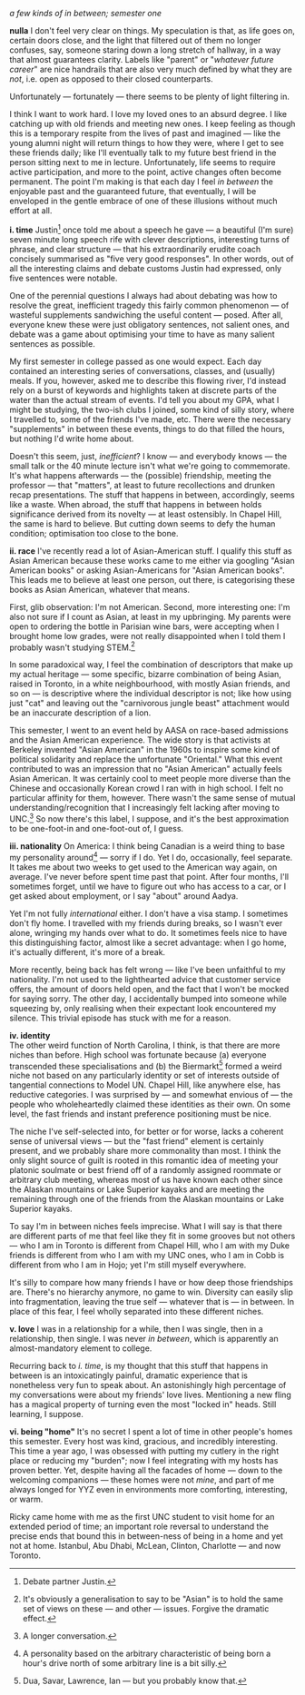 *a few kinds of in between; semester one*

**nulla**
I don't feel very clear on things. My speculation is that, as life goes on, certain doors close, and the light that filtered out of them no longer confuses, say, someone staring down a long stretch of hallway, in a way that almost guarantees clarity. Labels like "parent" or "*whatever future career*" are nice handrails that are also very much defined by what they are *not*, i.e. open as opposed to their closed counterparts. 

Unfortunately — fortunately — there seems to be plenty of light filtering in. 

I think I want to work hard. I love my loved ones to an absurd degree. I like catching up with old friends and meeting new ones. I keep feeling as though this is a temporary respite from the lives of past and imagined — like the young alumni night will return things to how they were, where I get to see these friends daily; like I'll eventually talk to my future best friend in the person sitting next to me in lecture. Unfortunately, life seems to require active participation, and more to the point, active changes often become permanent. The point I'm making is that each day I feel *in between* the enjoyable past and the guaranteed future, that eventually, I will be enveloped in the gentle embrace of one of these illusions without much effort at all. 


**i. time** 
Justin[^1] once told me about a speech he gave — a beautiful (I'm sure) seven minute long speech rife with clever descriptions, interesting turns of phrase, and clear structure — that his extraordinarily erudite coach concisely summarised as "five very good responses". In other words, out of all the interesting claims and debate customs Justin had expressed, only five sentences were notable. 

One of the perennial questions I always had about debating was how to resolve the great, inefficient tragedy this fairly common phenomenon — of wasteful supplements sandwiching the useful content — posed. After all, everyone knew these were just obligatory sentences, not salient ones, and debate was a game about optimising your time to have as many salient sentences as possible.

My first semester in college passed as one would expect. Each day contained an interesting series of conversations, classes, and (usually) meals. If you, however, asked me to describe this flowing river, I'd instead rely on a burst of keywords and highlights taken at discrete parts of the water than the actual stream of events. I'd tell you about my GPA, what I might be studying, the two-ish clubs I joined, some kind of silly story, where I travelled to, some of the friends I've made, etc. There were the necessary "supplements" in between these events, things to do that filled the hours, but nothing I'd write home about. 

Doesn't this seem, just, *inefficient*? I know — and everybody knows — the small talk or the 40 minute lecture isn't what we're going to commemorate. It's what happens afterwards — the (possible) friendship, meeting the professor — that "matters", at least to future recollections and drunken recap presentations. The stuff that happens in between, accordingly, seems like a waste. When abroad, the stuff that happens in between holds significance derived from its novelty — at least ostensibly. In Chapel Hill, the same is hard to believe. But cutting down seems to defy the human condition; optimisation too close to the bone. 

**ii. race** 
I've recently read a lot of Asian-American stuff. I qualify this stuff as Asian American because these works came to me either via googling "Asian American books" or asking Asian-Americans for "Asian American books". This leads me to believe at least one person, out there, is categorising these books as Asian American, whatever that means. 

First, glib observation: I'm not American. Second, more interesting one: I'm also not sure if I count as Asian, at least in my upbringing. My parents were open to ordering the bottle in Parisian wine bars, were accepting when I brought home low grades, were not really disappointed when I told them I probably wasn't studying STEM.[^2]

In some paradoxical way, I feel the combination of descriptors that make up my actual heritage — some specific, bizarre combination of being Asian, raised in Toronto, in a white neighbourhood, with mostly Asian friends, and so on — is descriptive where the individual descriptor is not; like how using just "cat" and leaving out the "carnivorous jungle beast" attachment would be an inaccurate description of a lion. 

This semester, I went to an event held by AASA on race-based admissions and the Asian American experience. The wide story is that activists at Berkeley invented  "Asian American" in the 1960s to inspire some kind of political solidarity and replace the unfortunate "Oriental." What this event contributed to was an impression that no "Asian American" actually feels Asian American. It was certainly cool to meet people more diverse than the Chinese and occasionally Korean crowd I ran with in high school. I felt no particular affinity for them, however. There wasn't the same sense of mutual understanding/recognition that I increasingly felt lacking after moving to UNC.[^3] So now there's this label, I suppose, and it's the best approximation to be one-foot-in and one-foot-out of, I guess. 

**iii. nationality** 
On America: I think being Canadian is a weird thing to base my personality around[^4] — sorry if I do. Yet I do, occasionally, feel separate. It takes me about two weeks to get used to the American way again, on average. I've never before spent time past that point. After four months, I'll sometimes forget, until we have to figure out who has access to a car, or I get asked about employment, or I say "about" around Aadya. 

Yet I'm not fully *international* either. I don't have a visa stamp. I sometimes don't fly home. I travelled with my friends during breaks, so I wasn't ever alone, wringing my hands over what to do. It sometimes feels nice to have this distinguishing factor, almost like a secret advantage: when I go home, it's actually different, it's more of a break. 

More recently, being back has felt wrong — like I've been unfaithful to my nationality. I'm not used to the lighthearted advice that customer service offers, the amount of doors held open, and the fact that I won't be mocked for saying sorry. The other day, I accidentally bumped into someone while squeezing by, only realising when their expectant look encountered my silence. This trivial episode has stuck with me for a reason. 

**iv. identity**  
The other weird function of North Carolina, I think, is that there are more niches than before. High school was fortunate because (a) everyone transcended these specialisations and (b) the Biermarkt[^5] formed a weird niche not based on any particularly identity or set of interests outside of tangential connections to Model UN. Chapel Hill, like anywhere else, has reductive categories. I was surprised by — and somewhat envious of — the people who wholeheartedly claimed these identities as their own. On some level, the fast friends and instant preference positioning must be nice.

The niche I've self-selected into, for better or for worse, lacks a coherent sense of universal views  — but the "fast friend" element is certainly present, and we probably share more commonality than most. I think the only slight source of guilt is rooted in this romantic idea of meeting your platonic soulmate or best friend off of a randomly assigned roommate or arbitrary club meeting, whereas most of us have known each other since the Alaskan mountains or Lake Superior kayaks and are meeting the remaining through one of the friends from the Alaskan mountains or Lake Superior kayaks. 

To say I'm in between niches feels imprecise. What I will say is that there are different parts of me that feel like they fit in some grooves but not others — who I am in Toronto is different from Chapel Hill, who I am with my Duke friends is different from who I am with my UNC ones, who I am in Cobb is different from who I am in Hojo; yet I'm still myself everywhere. 

It's silly to compare how many friends I have or how deep those friendships are. There's no hierarchy anymore, no game to win. Diversity can easily slip into fragmentation, leaving the true self — whatever that is — in between. In place of this fear, I feel wholly separated into these different niches.

**v. love**
I was in a relationship for a while, then I was single, then in a relationship, then single. I was never *in between*, which is apparently an almost-mandatory element to college. 

Recurring back to *i. time*, is my thought that this stuff that happens in between is an intoxicatingly painful, dramatic experience that is nonetheless very fun to speak about. An astonishingly high percentage of my conversations were about my friends' love lives. Mentioning a new fling has a magical property of turning even the most "locked in" heads. Still learning, I suppose.

**vi. being "home"**
It's no secret I spent a lot of time in other people's homes this semester. Every host was kind, gracious, and incredibly interesting. This time a year ago, I was obsessed with putting my cutlery in the right place or reducing my "burden"; now I feel integrating with my hosts has proven better. Yet, despite having all the facades of home — down to the welcoming companions — these homes were not *mine*, and part of me always longed for YYZ even in environments more comforting, interesting, or warm. 

Ricky came home with me as the first UNC student to visit home for an extended period of time; an important role reversal to understand the precise ends that bound this in between-ness of being in a home and yet not at home. Istanbul, Abu Dhabi, McLean, Clinton, Charlotte — and now Toronto. 


[^1]: Debate partner Justin.
[^2]: It's obviously a generalisation to say to be "Asian" is to hold the same set of views on these — and other — issues. Forgive the dramatic effect.
[^3]: A longer conversation.
[^4]: A personality based on the arbitrary characteristic of being born a hour's drive north of some arbitrary line is a bit silly. 
[^5]: Dua, Savar, Lawrence, Ian — but you probably know that.
